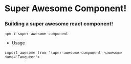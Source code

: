 # Super Awesome Component!

### Building a super awesome react component!

```
npm i super-awesome-component
```

* Usage

```import awesome from 'super-awesome-component'```
```<awesome name='Tauqueer'>```

